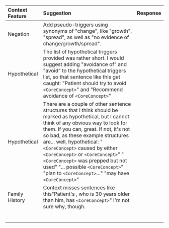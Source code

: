 |Context Feature |Suggestion |Response |
|:---------------|:----------|:--------|
| Negation       | Add pseudo-triggers using synonyms of "change", like "growth", "spread", as well as "no evidence of change/growth/spread". |         |
| Hypothetical   | The list of hypothetical triggers provided was rather short. I would suggest adding "avoidance of" and "avoid" to the hypothetical triggers list, so that sentence like this get caught: "Patient should try to avoid `<CoreConcept>`" and "Recommend avoidance of `<CoreConcept>`" |         |
| Hypothetical   | There are a couple of other sentence structures that I think should be marked as hypothetical, but I cannot think of any obvious way to look for them. If you can, great. If not, it's not so bad, as these example structures are... well, hypothetical: "`<CoreConcept>` caused by either `<CoreConcept>` or `<CoreConcept>`" "`<CoreConcept>` was prepped but not used" "... possible `<CoreConcept>`"   "plan to `<CoreConcept>`..."  "may have `<CoreConcept>`"|         |
| Family History | Context misses sentences like this"Patient's <family member>, who is 30 years older than him, has `<CoreConcept>`" I'm not sure why, though. |         |
|                |           |         |
|                |           |         |
|                |           |         |
|                |           |         |
|                |           |         |
|                |           |         |